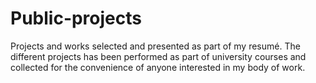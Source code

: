 # Public-projects
Projects and works selected and presented as part of my resumé.  The different projects has been performed as part of university courses and collected for the convenience of anyone interested in my body of work.
